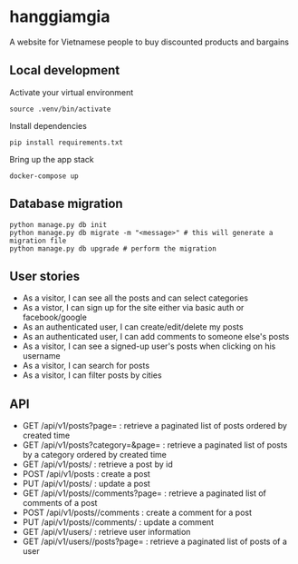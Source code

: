 # hanggiamgia

A website for Vietnamese people to buy discounted products and bargains

## Local development
Activate your virtual environment
```
source .venv/bin/activate
```

Install dependencies
```
pip install requirements.txt
```

Bring up the app stack
```
docker-compose up
```

## Database migration
```
python manage.py db init
python manage.py db migrate -m "<message>" # this will generate a migration file
python manage.py db upgrade # perform the migration
```

## User stories
* As a visitor, I can see all the posts and can select categories
* As a vistor, I can sign up for the site either via basic auth or facebook/google
* As an authenticated user, I can create/edit/delete my posts
* As an authenticated user, I can add comments to someone else's posts
* As a visitor, I can see a signed-up user's posts when clicking on his username
* As a visitor, I can search for posts
* As a visitor, I can filter posts by cities

## API
* GET /api/v1/posts?page=<number> : retrieve a paginated list of posts ordered by created time
* GET /api/v1/posts?category=<string>&page=<number> : retrieve a paginated list of posts by a category ordered by created time
* GET /api/v1/posts/<id> : retrieve a post by id
* POST /api/v1/posts : create a post
* PUT /api/v1/posts/<id> : update a post
* GET /api/v1/posts/<id>/comments?page=<number> : retrieve a paginated list of comments of a post
* POST /api/v1/posts/<id>/comments : create a comment for a post
* PUT /api/v1/posts/<id>/comments/<id> : update a comment
* GET /api/v1/users/<username> : retrieve user information
* GET /api/v1/users/<username>/posts?page=<number> : retrieve a paginated list of posts of a user

